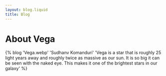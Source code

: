 ```yaml
---
layout: blog.liquid
title: Blog
---
```


# About **Vega**
{% blog 'Vega.webp' 'Sudhanv Komanduri' 'Vega is a star that is roughly 25 light years away and roughly twice as massive as our sun. It is so big it can be seen with the naked eye. This makes it one of the brightest stars in our galaxy' %}